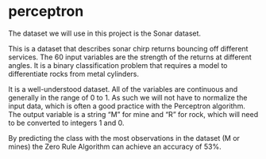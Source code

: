 # perceptron
The dataset we will use in this project is the Sonar dataset.

This is a dataset that describes sonar chirp returns bouncing off different services. The 60 input variables are the strength of the returns at different angles. It is a binary classification problem that requires a model to differentiate rocks from metal cylinders.

It is a well-understood dataset. All of the variables are continuous and generally in the range of 0 to 1. As such we will not have to normalize the input data, which is often a good practice with the Perceptron algorithm. The output variable is a string “M” for mine and “R” for rock, which will need to be converted to integers 1 and 0.

By predicting the class with the most observations in the dataset (M or mines) the Zero Rule Algorithm can achieve an accuracy of 53%.
